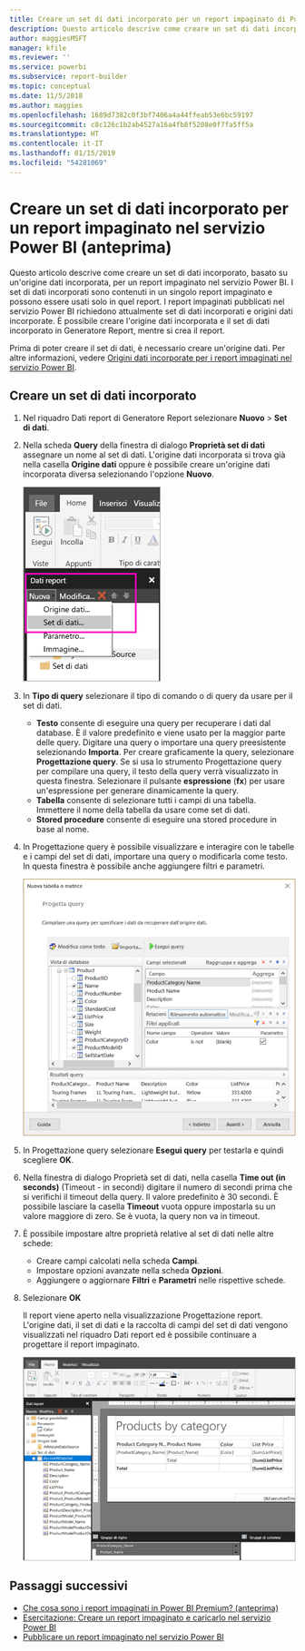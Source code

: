 ```yaml
---
title: Creare un set di dati incorporato per un report impaginato di Power BI (anteprima)
description: Questo articolo descrive come creare un set di dati incorporato, basato su un'origine dati incorporata, per un report impaginato nel servizio Power BI.
author: maggiesMSFT
manager: kfile
ms.reviewer: ''
ms.service: powerbi
ms.subservice: report-builder
ms.topic: conceptual
ms.date: 11/5/2018
ms.author: maggies
ms.openlocfilehash: 1689d7382c0f3bf7406a4a44ffeab53e6bc59197
ms.sourcegitcommit: c8c126c1b2ab4527a16a4fb8f5208e0f7fa5ff5a
ms.translationtype: HT
ms.contentlocale: it-IT
ms.lasthandoff: 01/15/2019
ms.locfileid: "54281069"
---
```

# <a name="create-an-embedded-dataset-for-a-paginated-report-in-the-power-bi-service-preview"></a>Creare un set di dati incorporato per un report impaginato nel servizio Power BI (anteprima)
Questo articolo descrive come creare un set di dati incorporato, basato su un'origine dati incorporata, per un report impaginato nel servizio Power BI. I set di dati incorporati sono contenuti in un singolo report impaginato e possono essere usati solo in quel report. I report impaginati pubblicati nel servizio Power BI richiedono attualmente set di dati incorporati e origini dati incorporate. È possibile creare l'origine dati incorporata e il set di dati incorporato in Generatore Report, mentre si crea il report. 

Prima di poter creare il set di dati, è necessario creare un'origine dati. Per altre informazioni, vedere [Origini dati incorporate per i report impaginati nel servizio Power BI](paginated-reports-embedded-data-source.md).
  
## <a name="create-an-embedded-dataset"></a>Creare un set di dati incorporato
  
1. Nel riquadro Dati report di Generatore Report selezionare **Nuovo** > **Set di dati**.

1. Nella scheda **Query** della finestra di dialogo **Proprietà set di dati** assegnare un nome al set di dati. L'origine dati incorporata si trova già nella casella **Origine dati** oppure è possibile creare un'origine dati incorporata diversa selezionando l'opzione **Nuovo**.
 
   ![Nuovo set di dati](media/paginated-reports-create-embedded-dataset/power-bi-paginated-new-dataset.png)  

3. In **Tipo di query** selezionare il tipo di comando o di query da usare per il set di dati. 
    - **Testo** consente di eseguire una query per recuperare i dati dal database. È il valore predefinito e viene usato per la maggior parte delle query. Digitare una query o importare una query preesistente selezionando **Importa**. Per creare graficamente la query, selezionare **Progettazione query**. Se si usa lo strumento Progettazione query per compilare una query, il testo della query verrà visualizzato in questa finestra. Selezionare il pulsante **espressione** (**fx**) per usare un'espressione per generare dinamicamente la query. 
    - **Tabella** consente di selezionare tutti i campi di una tabella. Immettere il nome della tabella da usare come set di dati.
    - **Stored procedure** consente di eseguire una stored procedure in base al nome.

4. In Progettazione query è possibile visualizzare e interagire con le tabelle e i campi del set di dati, importare una query o modificarla come testo. In questa finestra è possibile anche aggiungere filtri e parametri. 

    ![Progettazione query](media/paginated-reports-create-embedded-dataset/power-bi-paginated-embedded-dataset-edit-query.png)

5. In Progettazione query selezionare **Esegui query** per testarla e quindi scegliere **OK**.

1. Nella finestra di dialogo Proprietà set di dati, nella casella **Time out (in seconds)** (Timeout - in secondi) digitare il numero di secondi prima che si verifichi il timeout della query. Il valore predefinito è 30 secondi. È possibile lasciare la casella **Timeout** vuota oppure impostarla su un valore maggiore di zero. Se è vuota, la query non va in timeout.

7.  È possibile impostare altre proprietà relative al set di dati nelle altre schede:
    - Creare campi calcolati nella scheda **Campi**.
    - Impostare opzioni avanzate nella scheda **Opzioni**.
    - Aggiungere o aggiornare **Filtri** e **Parametri** nelle rispettive schede.

8. Selezionare **OK**
 
   Il report viene aperto nella visualizzazione Progettazione report. L'origine dati, il set di dati e la raccolta di campi del set di dati vengono visualizzati nel riquadro Dati report ed è possibile continuare a progettare il report impaginato.  

    ![Set di dati nella visualizzazione Progettazione report](media/paginated-reports-create-embedded-dataset/power-bi-paginated-embedded-dataset-report-design-view.png) 
 
## <a name="next-steps"></a>Passaggi successivi 

- [Che cosa sono i report impaginati in Power BI Premium? (anteprima)](paginated-reports-report-builder-power-bi.md)  
- [Esercitazione: Creare un report impaginato e caricarlo nel servizio Power BI](paginated-reports-quickstart-aw.md)
- [Pubblicare un report impaginato nel servizio Power BI](paginated-reports-save-to-power-bi-service.md)

